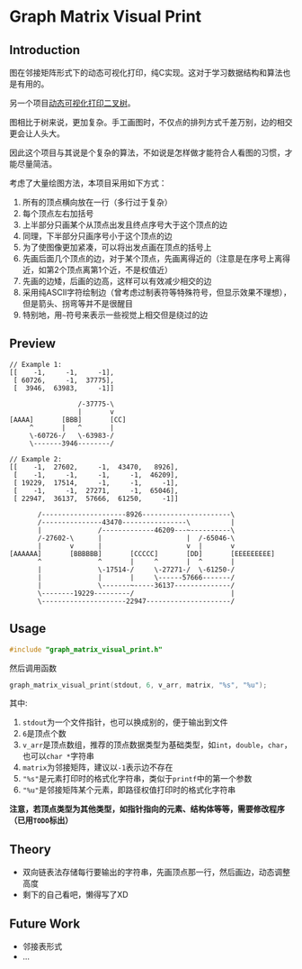 # Graph Matrix Visual Print

## Introduction
图在邻接矩阵形式下的动态可视化打印，纯C实现。这对于学习数据结构和算法也是有用的。

另一个项目[动态可视化打印二叉树](https://github.com/Luvoy/Btree-Visual-Print)。

图相比于树来说，更加复杂。手工画图时，不仅点的排列方式千差万别，边的相交更会让人头大。

因此这个项目与其说是个复杂的算法，不如说是怎样做才能符合人看图的习惯，才能尽量简洁。

考虑了大量绘图方法，本项目采用如下方式：
1. 所有的顶点横向放在一行（多行过于复杂）
2. 每个顶点左右加括号
3. 上半部分只画某个从顶点出发且终点序号大于这个顶点的边
4. 同理，下半部分只画序号小于这个顶点的边
5. 为了使图像更加紧凑，可以将出发点画在顶点的括号上
6. 先画后面几个顶点的边，对于某个顶点，先画离得近的（注意是在序号上离得近，如第2个顶点离第1个近，不是权值近）
7. 先画的边矮，后画的边高，这样可以有效减少相交的边
8. 采用纯ASCII字符绘制边（曾考虑过制表符等特殊符号，但显示效果不理想），但是箭头、拐弯等并不是很醒目
9. 特别地，用```~```符号来表示一些视觉上相交但是绕过的边

## Preview
```
// Example 1:
[[    -1,     -1,     -1],
 [ 60726,     -1,  37775],
 [  3946,  63983,     -1]]

                 /-37775-\
                 |       v
[AAAA]       [BBB]       [CC]
     ^       |   ^       |
     \-60726-/   \-63983-/
     \-------3946--------/

// Example 2: 
[[    -1,  27602,     -1,  43470,   8926],
 [    -1,     -1,     -1,     -1,  46209],
 [ 19229,  17514,     -1,     -1,     -1],
 [    -1,     -1,  27271,     -1,  65046],
 [ 22947,  36137,  57666,  61250,     -1]]

       /---------------------8926----------------------\
       /---------------43470----------------\          |
       |              /-------------46209---~----------\
       /-27602-\      |                     |  /-65046-\
       |       v      |                     v  |       v
[AAAAAA]       [BBBBBB]       [CCCCC]       [DD]       [EEEEEEEEE]
       ^              ^       |     ^       |  ^       |
       |              \-17514-/     \-27271-/  \-61250-/
       |              |       |     \------57666-------/
       |              \-------~-----36137--------------/
       \--------19229---------/                        |
       \---------------------22947---------------------/
```


## Usage



```c
#include "graph_matrix_visual_print.h"
```

然后调用函数

```c
graph_matrix_visual_print(stdout, 6, v_arr, matrix, "%s", "%u");
```

其中:
1. ```stdout```为一个文件指针，也可以换成别的，便于输出到文件
2. ```6```是顶点个数
3. ```v_arr```是顶点数组，推荐的顶点数据类型为基础类型，如```int```，```double```，```char```，也可以```char *```字符串
4. ```matrix```为邻接矩阵，建议以```-1```表示边不存在
5. ```"%s"```是元素打印时的格式化字符串，类似于```printf```中的第一个参数
6. ```"%u"```是邻接矩阵某个元素，即路径权值打印时的格式化字符串
   
**注意，若顶点类型为其他类型，如指针指向的元素、结构体等等，需要修改程序（已用```TODO```标出）**




## Theory
- 双向链表法存储每行要输出的字符串，先画顶点那一行，然后画边，动态调整高度
- 剩下的自己看吧，懒得写了XD
## Future Work
- 邻接表形式
- ...
